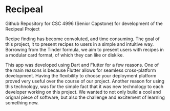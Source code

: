 # Recipeal
Github Repository for CSC 4996 (Senior Capstone) for development of the Recipeal Project

Recipe finding has become convoluted, and time consuming. The goal of this project, it to present recipes to users in a simple and intuitive way. Borrowing from the Tinder formula, we aim to present users with recipes in a modular card format, of which they can like or diskike.

This app was developed using Dart and Flutter for a few reasons. One of the main reasons is because Flutter allows for seamless cross-platform development. Having the flexibility to choose your deployment platform proved very useful over the course of our project. Another reason for using this technology, was for the simple fact that it was new technology to each developer working on this project. We wanted to not only build a cool and orignal piece of software, but also the challenge and excitement of learning something new.




